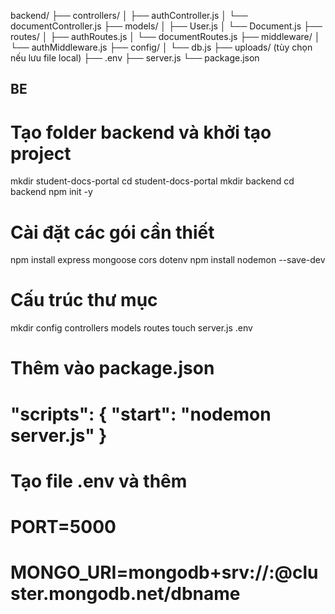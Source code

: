 backend/
├── controllers/
│   ├── authController.js
│   └── documentController.js
├── models/
│   ├── User.js
│   └── Document.js
├── routes/
│   ├── authRoutes.js
│   └── documentRoutes.js
├── middleware/
│   └── authMiddleware.js
├── config/
│   └── db.js
├── uploads/ (tùy chọn nếu lưu file local)
├── .env
├── server.js
└── package.json

## BE 
# Tạo folder backend và khởi tạo project
mkdir student-docs-portal
cd student-docs-portal
mkdir backend
cd backend
npm init -y

# Cài đặt các gói cần thiết
npm install express mongoose cors dotenv
npm install nodemon --save-dev

# Cấu trúc thư mục
mkdir config controllers models routes
touch server.js .env

# Thêm vào package.json
# "scripts": { "start": "nodemon server.js" }

# Tạo file .env và thêm
# PORT=5000
# MONGO_URI=mongodb+srv://<username>:<password>@cluster.mongodb.net/dbname
